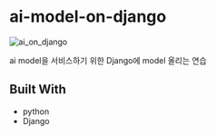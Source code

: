 # ai-model-on-django
![ai_on_django](https://user-images.githubusercontent.com/53173850/116518973-e5cbb880-a90b-11eb-9024-340999d57f60.png)

ai model을 서비스하기 위한 Django에 model 올리는 연습

## Built With
- python
- Django
